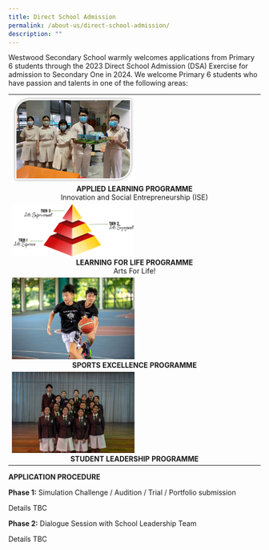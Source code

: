 ```yaml
---
title: Direct School Admission
permalink: /about-us/direct-school-admission/
description: ""
---
```

Westwood Secondary School warmly welcomes applications from Primary 6 students through the 2023 Direct School Admission (DSA) Exercise for admission to Secondary One in 2024.  We welcome Primary 6 students who have passion and talents in one of the following areas:

<table width="100%" class="my-table">
  <tbody>
    <tr>
      <td><img src="/images/ALP2.jpeg" style="width:50%">
				<b></b><center><b>APPLIED LEARNING PROGRAMME</b><br>Innovation and Social Entrepreneurship (ISE)</center></td></tr>
    <tr><td><img src="/images/LLP1.png" style="width:50%">
	<center> <b>LEARNING FOR LIFE PROGRAMME<br> </b>
	Arts For Life!</center></td></tr>
   <tr>
			  <td><img src="/images/dsa%20sep.jpg" style="width:50%">
				<center><b>SPORTS EXCELLENCE PROGRAMME</b></center></td></tr>
						  <tr><td><img src="/images/dsa%20slb.png" style="width:50%">
				<center><b>STUDENT LEADERSHIP PROGRAMME</b></center></td>
</tr></tbody></table>

**APPLICATION PROCEDURE**

**Phase 1:** Simulation Challenge / Audition / Trial / Portfolio submission

Details TBC

**Phase 2:** Dialogue Session with School Leadership Team

Details TBC
